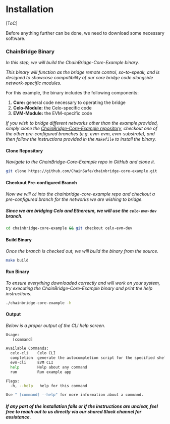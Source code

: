 # Installation

[ToC]

Before anything further can be done, we need to download some necessary software.

### ChainBridge Binary
_In this step, we will build the ChainBridge-Core-Example binary._

_This binary will function as the bridge remote control, so-to-speak, and is designed to showcase compatibility of our core bridge code alongside network-specific modules._

For this example, the binary includes the following components:
1. **Core:** general code necessary to operating the bridge
2. **Celo-Module:** the Celo-specific code
3. **EVM-Module:** the EVM-specific code

*If you wish to bridge different networks other than the example provided, simply clone the [ChainBridge-Core-Example repository](https://github.com/ChainSafe/chainbridge-core-example.git), checkout one of the other pre-configured branches (e.g. evm-evm, evm-substrate), and then follow the instructions provided in the `Makefile` to install the binary.*

#### Clone Repository
_Navigate to the ChainBridge-Core-Example repo in GitHub and clone it._

```bash
git clone https://github.com/ChainSafe/chainbridge-core-example.git
```

#### Checkout Pre-configured Branch

_Now we will `cd` into the chainbridge-core-example repo and checkout a pre-configured branch for the networks we are wishing to bridge._

##### Since we are bridging Celo and Ethereum, we will use the `celo-evm-dev` branch.

```bash
cd chainbridge-core-example && git checkout celo-evm-dev
```

#### Build Binary
_Once the branch is checked out, we will build the binary from the source._

```bash
make build
```

#### Run Binary
_To ensure everything downloaded correctly and will work on your system, try executing the ChainBridge-Core-Example binary and print the help instructions._
```bash
./chainbridge-core-example -h
```

#### Output
_Below is a proper output of the CLI help screen._ 

```bash
Usage:
   [command]

Available Commands:
  celo-cli    Celo CLI
  completion  generate the autocompletion script for the specified shell
  evm-cli     EVM CLI
  help        Help about any command
  run         Run example app

Flags:
  -h, --help   help for this command

Use " [command] --help" for more information about a command.
```

##### If any part of the installation fails or if the instructions are unclear, feel free to reach out to us directly via our shared Slack channel for assistance.
